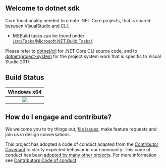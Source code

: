 ## Welcome to dotnet sdk

Core functionality needed to create .NET Core projects, that is shared between VisualStudio and CLI.

* MSBuild tasks can be found under [/src/Tasks/Microsoft.NET.Build.Tasks/](src/Tasks/Microsoft.NET.Build.Tasks).

Please refer to [dotnet/cli](https://github.com/dotnet/cli) for .NET Core CLI source code, and to [dotnet/project-system](https://github.com/dotnet/project-system) for the project system work that is specific to Visual Studio 2017.

## Build Status

|Windows x64 |
|:------:|
|[![](https://dev.azure.com/dnceng/internal/_apis/build/status/dotnet/sdk/DotNet-Core-Sdk%203.0%20(Windows)%20(YAML)%20(Official))](https://dev.azure.com/dnceng/internal/_build?definitionId=140)|

## How do I engage and contribute?
We welcome you to try things out, [file issues](https://github.com/dotnet/sdk/issues), make feature requests and join us in design conversations.

This project has adopted a code of conduct adapted from the [Contributor Covenant](http://contributor-covenant.org/) to clarify expected behavior in our community. This code of conduct has been [adopted by many other projects](http://contributor-covenant.org/adopters/). For more information see [Contributors Code of conduct](https://github.com/dotnet/home/blob/master/guidance/be-nice.md).
